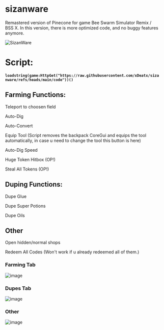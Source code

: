 
# sizanware
Remastered version of Pinecone for game Bee Swarm Simulator Remix / BSS X. In this version, there is more optimized code, and no buggy features anymore.

![SizanWare](https://github.com/user-attachments/assets/ee207e04-026f-4714-b258-9227a72d4bc4)

# Script:
**```loadstring(game:HttpGet("https://raw.githubusercontent.com/xDeatx/sizanware/refs/heads/main/code"))() ```**


## Farming Functions:
Teleport to choosen field

Auto-Dig

Auto-Convert

Equip Tool (Script removes the backpack CoreGui and equips the tool automatically, in case u need to change the tool this button is here)

Auto-Dig Speed

Huge Token Hitbox (OP!)

Steal All Tokens (OP!)

## Duping Functions:
Dupe Glue

Dupe Super Potions

Dupe Oils

## Other
Open hidden/normal shops

Redeem All Codes (Won't work if u already redeemed all of them.)


### Farming Tab
![image](https://github.com/user-attachments/assets/19657b0a-8d53-44e8-8698-875cf96cd7eb)
### Dupes Tab
![image](https://github.com/user-attachments/assets/0b83c649-56cd-41cb-bd8f-004d1c9a34a4)
### Other
![image](https://github.com/user-attachments/assets/63072413-b171-4b47-b2ca-da2cb9298da8)



